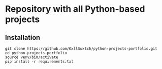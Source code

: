 # Repository with all Python-based projects

## Installation

```
git clone https://github.com/KxllSwxtch/python-projects-portfolio.git
cd python-projects-portfolio
source venv/bin/activate
pip install -r requirements.txt
```
